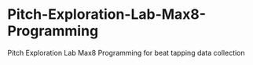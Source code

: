 # Pitch-Exploration-Lab-Max8-Programming
Pitch Exploration Lab Max8 Programming for beat tapping data collection
